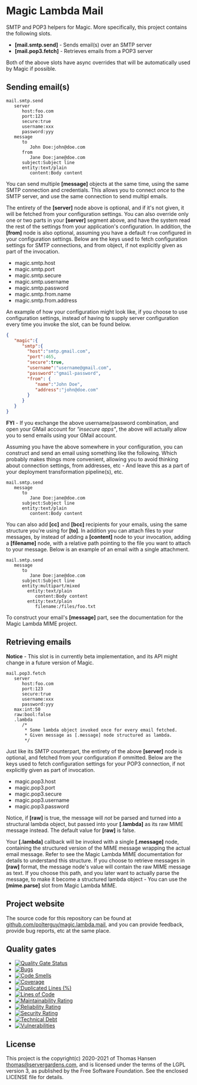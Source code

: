 
# Magic Lambda Mail

 SMTP and POP3 helpers for Magic. More specifically, this project contains the following slots.

* __[mail.smtp.send]__ - Sends email(s) over an SMTP server
* __[mail.pop3.fetch]__ - Retrieves emails from a POP3 server

Both of the above slots have async overrides that will be automatically used by Magic if possible.

## Sending email(s)

```
mail.smtp.send
   server
      host:foo.com
      port:123
      secure:true
      username:xxx
      password:yyy
   message
      to
         John Doe:john@doe.com
      from
         Jane Doe:jane@doe.com
      subject:Subject line
      entity:text/plain
         content:Body content
```

You can send multiple **[message]** objects at the same time, using the same SMTP connection and credentials.
This allows you to connect _once_ to the SMTP server, and use the same connection to send multipl emails.

The entirety of the **[server]** node above is optional, and if it's not given, it will be fetched from your
configuration settings. You can also override only one or two parts in your **[server]** segment above, and
have the system read the rest of the settings from your application's configuration. In addition, the **[from]**
node is also optional, assuming you have a default `from` configured in your configuration settings. Below are
the keys used to fetch configuration settings for SMTP connections, and from object, if not explicitly given as
part of the invocation.

* magic.smtp.host
* magic.smtp.port
* magic.smtp.secure
* magic.smtp.username
* magic.smtp.password
* magic.smtp.from.name
* magic.smtp.from.address

An example of how your configuration might look like, if you choose to use configuration settings,
instead of having to supply server configuration every time you invoke the slot, can be found below.

```json
{
   "magic":{
      "smtp":{
        "host":"smtp.gmail.com",
        "port":465,
        "secure":true,
        "username":"username@gmail.com",
        "password":"gmail-password",
        "from": {
           "name":"John Doe",
           "address":"john@doe.com"
        }
      }
   }
}
```

**FYI** - If you exchange the above username/password combination, and open your GMail account for _"insecure apps"_,
the above will actually allow you to send emails using your GMail account.

Assuming you have the above somewhere in your configuration, you can construct and send an email using something
like the following. Which probably makes things more convenient, allowing you to avoid thinking about connection
settings, from addresses, etc - And leave this as a part of your deployment transformation pipeline(s), etc.

```
mail.smtp.send
   message
      to
         Jane Doe:jane@doe.com
      subject:Subject line
      entity:text/plain
         content:Body content
```

You can also add **[cc]** and **[bcc]** recipients for your emails, using the same structure you're using for **[to]**.
In addition you can attach files to your messages, by instead of adding a **[content]** node to your invocation, adding
a **[filename]** node, with a relative path pointing to the file you want to attach to your message. Below is an example
of an email with a single attachment.

```
mail.smtp.send
   message
      to
         Jane Doe:jane@doe.com
      subject:Subject line
      entity:multipart/mixed
        entity:text/plain
           content:Body content
        entity:text/plain
           filename:/files/foo.txt
```

To construct your email's **[message]** part, see the documentation for the Magic Lambda MIME project.

## Retrieving emails

**Notice** - This slot is in currently beta implementation, and its API might change in a future version
of Magic.

```
mail.pop3.fetch
   server
      host:foo.com
      port:123
      secure:true
      username:xxx
      password:yyy
   max:int:50
   raw:bool:false
   .lambda
      /*
       * Some lambda object invoked once for every email fetched.
       * Given message as [.message] node structured as lambda.
       */
```

Just like its SMTP counterpart, the entirety of the above **[server]** node is optional, and fetched
from your configuration if ommitted. Below are the keys used to fetch configuration settings for your
POP3 connection, if not explicitly given as part of invocation.

* magic.pop3.host
* magic.pop3.port
* magic.pop3.secure
* magic.pop3.username
* magic.pop3.password

Notice, if **[raw]** is true, the message will _not_ be parsed and turned into a structural lambda object,
but passed into your **[.lambda]** as its raw MIME message instead. The default value for **[raw]** is false.

Your **[.lambda]** callback will be invoked with a single **[.message]** node, containing the
structured version of the MIME message wrapping the actual email message. Refer to
see the Magic Lambda MIME documentation for details to understand this
structure. If you choose to retrieve messages in **[raw]** format, the message node's value will contain
the raw MIME message as text. If you choose this path, and you later want to actually parse the message,
to make it become a structured lambda object - You can use the **[mime.parse]** slot from Magic Lambda MIME.

## Project website

The source code for this repository can be found at [github.com/polterguy/magic.lambda.mail](https://github.com/polterguy/magic.lambda.mail), and you can provide feedback, provide bug reports, etc at the same place.

## Quality gates

- [![Quality Gate Status](https://sonarcloud.io/api/project_badges/measure?project=polterguy_magic.lambda.mail&metric=alert_status)](https://sonarcloud.io/dashboard?id=polterguy_magic.lambda,mail)
- [![Bugs](https://sonarcloud.io/api/project_badges/measure?project=polterguy_magic.lambda.mail&metric=bugs)](https://sonarcloud.io/dashboard?id=polterguy_magic.lambda.mail)
- [![Code Smells](https://sonarcloud.io/api/project_badges/measure?project=polterguy_magic.lambda.mail&metric=code_smells)](https://sonarcloud.io/dashboard?id=polterguy_magic.lambda.mail)
- [![Coverage](https://sonarcloud.io/api/project_badges/measure?project=polterguy_magic.lambda.mail&metric=coverage)](https://sonarcloud.io/dashboard?id=polterguy_magic.lambda.mail)
- [![Duplicated Lines (%)](https://sonarcloud.io/api/project_badges/measure?project=polterguy_magic.lambda.mail&metric=duplicated_lines_density)](https://sonarcloud.io/dashboard?id=polterguy_magic.lambda.mail)
- [![Lines of Code](https://sonarcloud.io/api/project_badges/measure?project=polterguy_magic.lambda.mail&metric=ncloc)](https://sonarcloud.io/dashboard?id=polterguy_magic.lambda.mail)
- [![Maintainability Rating](https://sonarcloud.io/api/project_badges/measure?project=polterguy_magic.lambda.mail&metric=sqale_rating)](https://sonarcloud.io/dashboard?id=polterguy_magic.lambda.mail)
- [![Reliability Rating](https://sonarcloud.io/api/project_badges/measure?project=polterguy_magic.lambda.mail&metric=reliability_rating)](https://sonarcloud.io/dashboard?id=polterguy_magic.lambda.mail)
- [![Security Rating](https://sonarcloud.io/api/project_badges/measure?project=polterguy_magic.lambda.mail&metric=security_rating)](https://sonarcloud.io/dashboard?id=polterguy_magic.lambda.mail)
- [![Technical Debt](https://sonarcloud.io/api/project_badges/measure?project=polterguy_magic.lambda.mail&metric=sqale_index)](https://sonarcloud.io/dashboard?id=polterguy_magic.lambda.mail)
- [![Vulnerabilities](https://sonarcloud.io/api/project_badges/measure?project=polterguy_magic.lambda.mail&metric=vulnerabilities)](https://sonarcloud.io/dashboard?id=polterguy_magic.lambda.mail)

## License

This project is the copyright(c) 2020-2021 of Thomas Hansen thomas@servergardens.com, and is licensed under the terms
of the LGPL version 3, as published by the Free Software Foundation. See the enclosed LICENSE file for details.
